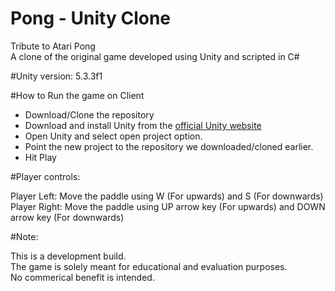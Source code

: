 # Pong - Unity Clone
<p>Tribute to Atari Pong
<br>A clone of the original game developed using Unity and scripted in C#</p>

#Unity version: 5.3.3f1

#How to Run the game on Client
<ul>
<li>Download/Clone the repository</li>
<li>Download and install Unity from the <a href = "https://unity3d.com/get-unity" target = "_blank">official Unity website</a></li>
<li>Open Unity and select open project option.</li>
<li>Point the new project to the repository we downloaded/cloned earlier.</li>
<li>Hit Play</li>
</ul>

#Player controls:
<p>Player Left:  Move the paddle using W (For upwards) and S (For downwards)
<br>Player Right: Move the paddle using UP arrow key (For upwards) and DOWN arrow key (For downwards)
</p>

#Note: 
<p>This is a development build. 
<br>The game is solely meant for educational and evaluation purposes.
<br>No commerical benefit is intended.</p>




